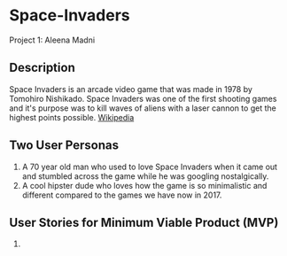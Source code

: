 # Space-Invaders
Project 1: Aleena Madni

## Description
<!-- ![img](put url here) -->
Space Invaders is an arcade video game that was made in 1978 by Tomohiro Nishikado. Space Invaders was one of the first shooting games and it's purpose was to kill waves of aliens with a laser cannon to get the highest points possible. [Wikipedia](https://en.wikipedia.org/wiki/Space_Invaders)

## Two User Personas
1) A 70 year old man who used to love Space Invaders when it came out and stumbled across the game while he was googling nostalgically.
2) A cool hipster dude who loves how the game is so minimalistic and different compared to the games we have now in 2017.

## User Stories for Minimum Viable Product (MVP)
1)
